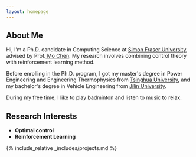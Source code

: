 ```yaml
---
layout: homepage
---
```


## About Me
Hi, I’m a Ph.D. candidate in Computing Science at <a href="https://www.sfu.ca/" target="_blank"> Simon Fraser University</a>, advised by Prof.<a href="https://scholar.google.ca/citations?user=19UAgLUAAAAJ&hl=en&oi=ao" target="_blank"> Mo Chen</a>. My research involves combining control theory with reinforcement learning method.

Before enrolling in the Ph.D. program, I got my master's degree in Power Engineering and Engineering Thermophysics from <a href="https://www.tsinghua.edu.cn/en/" target = "_blank"> Tsinghua University</a>, and my bachelor's degree in Vehicle Engineering from <a href="https://www.jlu.edu.cn/" target = "_blank"> Jilin University</a>.

During my free time, I like to play badminton and listen to music to relax.

## Research Interests
- **Optimal control**
- **Reinforcement Learning** 

<!-- ## Publications and Projects -->
{% include_relative _includes/projects.md %}